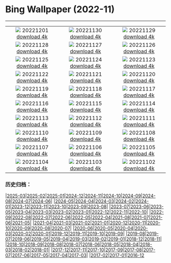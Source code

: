 # Bing Wallpaper (2022-11)
**************
| | | |
|:-:|:-:|:-:|
| ![](https://www.bing.com/th?id=OHR.AntarcticaDay_IT-IT2652307435_1920x1080.jpg) 20221201 [download 4k](https://www.bing.com/th?id=OHR.AntarcticaDay_IT-IT2652307435_UHD.jpg) | ![](https://www.bing.com/th?id=OHR.RovinjCroatia_IT-IT2055846992_1920x1080.jpg) 20221130 [download 4k](https://www.bing.com/th?id=OHR.RovinjCroatia_IT-IT2055846992_UHD.jpg) | ![](https://www.bing.com/th?id=OHR.HeronGiving_IT-IT1873839262_1920x1080.jpg) 20221129 [download 4k](https://www.bing.com/th?id=OHR.HeronGiving_IT-IT1873839262_UHD.jpg) |
| ![](https://www.bing.com/th?id=OHR.RedPlanetDay_IT-IT1471017689_1920x1080.jpg) 20221128 [download 4k](https://www.bing.com/th?id=OHR.RedPlanetDay_IT-IT1471017689_UHD.jpg) | ![](https://www.bing.com/th?id=OHR.Cecropia_IT-IT8145176801_1920x1080.jpg) 20221127 [download 4k](https://www.bing.com/th?id=OHR.Cecropia_IT-IT8145176801_UHD.jpg) | ![](https://www.bing.com/th?id=OHR.OliveTreeDay_IT-IT7589541081_1920x1080.jpg) 20221126 [download 4k](https://www.bing.com/th?id=OHR.OliveTreeDay_IT-IT7589541081_UHD.jpg) |
| ![](https://www.bing.com/th?id=OHR.AschauChiemgau_IT-IT6853143115_1920x1080.jpg) 20221125 [download 4k](https://www.bing.com/th?id=OHR.AschauChiemgau_IT-IT6853143115_UHD.jpg) | ![](https://www.bing.com/th?id=OHR.BorromeanIslands_IT-IT6457370638_1920x1080.jpg) 20221124 [download 4k](https://www.bing.com/th?id=OHR.BorromeanIslands_IT-IT6457370638_UHD.jpg) | ![](https://www.bing.com/th?id=OHR.HelianthusAnnuus_IT-IT6031312590_1920x1080.jpg) 20221123 [download 4k](https://www.bing.com/th?id=OHR.HelianthusAnnuus_IT-IT6031312590_UHD.jpg) |
| ![](https://www.bing.com/th?id=OHR.Waterleidingduinen_IT-IT5819363203_1920x1080.jpg) 20221122 [download 4k](https://www.bing.com/th?id=OHR.Waterleidingduinen_IT-IT5819363203_UHD.jpg) | ![](https://www.bing.com/th?id=OHR.FIFA2022_IT-IT5594380664_1920x1080.jpg) 20221121 [download 4k](https://www.bing.com/th?id=OHR.FIFA2022_IT-IT5594380664_UHD.jpg) | ![](https://www.bing.com/th?id=OHR.LandartPainting_IT-IT5351009585_1920x1080.jpg) 20221120 [download 4k](https://www.bing.com/th?id=OHR.LandartPainting_IT-IT5351009585_UHD.jpg) |
| ![](https://www.bing.com/th?id=OHR.ZNPVR_IT-IT5034248506_1920x1080.jpg) 20221119 [download 4k](https://www.bing.com/th?id=OHR.ZNPVR_IT-IT5034248506_UHD.jpg) | ![](https://www.bing.com/th?id=OHR.IslamicArt_IT-IT4726604829_1920x1080.jpg) 20221118 [download 4k](https://www.bing.com/th?id=OHR.IslamicArt_IT-IT4726604829_UHD.jpg) | ![](https://www.bing.com/th?id=OHR.McKenzieRiverTrail_IT-IT2780928427_1920x1080.jpg) 20221117 [download 4k](https://www.bing.com/th?id=OHR.McKenzieRiverTrail_IT-IT2780928427_UHD.jpg) |
| ![](https://www.bing.com/th?id=OHR.Unesco50_IT-IT2534743501_1920x1080.jpg) 20221116 [download 4k](https://www.bing.com/th?id=OHR.Unesco50_IT-IT2534743501_UHD.jpg) | ![](https://www.bing.com/th?id=OHR.LontraCanadensis_IT-IT2216857384_1920x1080.jpg) 20221115 [download 4k](https://www.bing.com/th?id=OHR.LontraCanadensis_IT-IT2216857384_UHD.jpg) | ![](https://www.bing.com/th?id=OHR.SanGiovanni_IT-IT1906486251_1920x1080.jpg) 20221114 [download 4k](https://www.bing.com/th?id=OHR.SanGiovanni_IT-IT1906486251_UHD.jpg) |
| ![](https://www.bing.com/th?id=OHR.IsarwinkelSylvenstein_IT-IT1521986963_1920x1080.jpg) 20221113 [download 4k](https://www.bing.com/th?id=OHR.IsarwinkelSylvenstein_IT-IT1521986963_UHD.jpg) | ![](https://www.bing.com/th?id=OHR.HainesEagle_IT-IT9514161235_1920x1080.jpg) 20221112 [download 4k](https://www.bing.com/th?id=OHR.HainesEagle_IT-IT9514161235_UHD.jpg) | ![](https://www.bing.com/th?id=OHR.TorrechiaraCastle_IT-IT9240835591_1920x1080.jpg) 20221111 [download 4k](https://www.bing.com/th?id=OHR.TorrechiaraCastle_IT-IT9240835591_UHD.jpg) |
| ![](https://www.bing.com/th?id=OHR.BadLightning_IT-IT8790128945_1920x1080.jpg) 20221110 [download 4k](https://www.bing.com/th?id=OHR.BadLightning_IT-IT8790128945_UHD.jpg) | ![](https://www.bing.com/th?id=OHR.HedgehogNest_IT-IT8372509232_1920x1080.jpg) 20221109 [download 4k](https://www.bing.com/th?id=OHR.HedgehogNest_IT-IT8372509232_UHD.jpg) | ![](https://www.bing.com/th?id=OHR.YiPeng_IT-IT8125779837_1920x1080.jpg) 20221108 [download 4k](https://www.bing.com/th?id=OHR.YiPeng_IT-IT8125779837_UHD.jpg) |
| ![](https://www.bing.com/th?id=OHR.Deities_IT-IT7902341628_1920x1080.jpg) 20221107 [download 4k](https://www.bing.com/th?id=OHR.Deities_IT-IT7902341628_UHD.jpg) | ![](https://www.bing.com/th?id=OHR.MarathonSunday_IT-IT7207610885_1920x1080.jpg) 20221106 [download 4k](https://www.bing.com/th?id=OHR.MarathonSunday_IT-IT7207610885_UHD.jpg) | ![](https://www.bing.com/th?id=OHR.Trossachs_IT-IT5458052217_1920x1080.jpg) 20221105 [download 4k](https://www.bing.com/th?id=OHR.Trossachs_IT-IT5458052217_UHD.jpg) |
| ![](https://www.bing.com/th?id=OHR.ItalyFreccetricolore_IT-IT3229207857_1920x1080.jpg) 20221104 [download 4k](https://www.bing.com/th?id=OHR.ItalyFreccetricolore_IT-IT3229207857_UHD.jpg) | ![](https://www.bing.com/th?id=OHR.AmboseliBioshere_IT-IT0771081871_1920x1080.jpg) 20221103 [download 4k](https://www.bing.com/th?id=OHR.AmboseliBioshere_IT-IT0771081871_UHD.jpg) | ![](https://www.bing.com/th?id=OHR.TeaPlantationsMunnar_IT-IT0534089614_1920x1080.jpg) 20221102 [download 4k](https://www.bing.com/th?id=OHR.TeaPlantationsMunnar_IT-IT0534089614_UHD.jpg) |

### 历史归档：

|[2025-03](/../2025-03/2025-03.md)|[2025-02](/../2025-02/2025-02.md)|[2025-01](/../2025-01/2025-01.md)|[2024-12](/../2024-12/2024-12.md)|[2024-11](/../2024-11/2024-11.md)|[2024-10](/../2024-10/2024-10.md)|[2024-09](/../2024-09/2024-09.md)|[2024-08](/../2024-08/2024-08.md)|[2024-07](/../2024-07/2024-07.md)|[2024-06](/../2024-06/2024-06.md)|
|[2024-05](/../2024-05/2024-05.md)|[2024-04](/../2024-04/2024-04.md)|[2024-03](/../2024-03/2024-03.md)|[2024-02](/../2024-02/2024-02.md)|[2024-01](/../2024-01/2024-01.md)|[2023-12](/../2023-12/2023-12.md)|[2023-11](/../2023-11/2023-11.md)|[2023-10](/../2023-10/2023-10.md)|[2023-09](/../2023-09/2023-09.md)|[2023-08](/../2023-08/2023-08.md)|
|[2023-07](/../2023-07/2023-07.md)|[2023-06](/../2023-06/2023-06.md)|[2023-05](/../2023-05/2023-05.md)|[2023-04](/../2023-04/2023-04.md)|[2023-03](/../2023-03/2023-03.md)|[2023-02](/../2023-02/2023-02.md)|[2023-01](/../2023-01/2023-01.md)|[2022-12](/../2022-12/2022-12.md)|[2022-11](/2022-11.md)|[2022-10](/../2022-10/2022-10.md)|
|[2022-09](/../2022-09/2022-09.md)|[2022-08](/../2022-08/2022-08.md)|[2022-07](/../2022-07/2022-07.md)|[2022-06](/../2022-06/2022-06.md)|[2022-05](/../2022-05/2022-05.md)|[2022-04](/../2022-04/2022-04.md)|[2021-08](/../2021-08/2021-08.md)|[2021-07](/../2021-07/2021-07.md)|[2021-06](/../2021-06/2021-06.md)|[2021-05](/../2021-05/2021-05.md)|
|[2021-04](/../2021-04/2021-04.md)|[2021-03](/../2021-03/2021-03.md)|[2021-02](/../2021-02/2021-02.md)|[2021-01](/../2021-01/2021-01.md)|[2020-12](/../2020-12/2020-12.md)|[2020-11](/../2020-11/2020-11.md)|[2020-10](/../2020-10/2020-10.md)|[2020-09](/../2020-09/2020-09.md)|[2020-08](/../2020-08/2020-08.md)|[2020-07](/../2020-07/2020-07.md)|
|[2020-06](/../2020-06/2020-06.md)|[2020-05](/../2020-05/2020-05.md)|[2020-04](/../2020-04/2020-04.md)|[2020-03](/../2020-03/2020-03.md)|[2020-02](/../2020-02/2020-02.md)|[2020-01](/../2020-01/2020-01.md)|[2019-12](/../2019-12/2019-12.md)|[2019-11](/../2019-11/2019-11.md)|[2019-10](/../2019-10/2019-10.md)|[2019-09](/../2019-09/2019-09.md)|
|[2019-08](/../2019-08/2019-08.md)|[2019-07](/../2019-07/2019-07.md)|[2019-06](/../2019-06/2019-06.md)|[2019-05](/../2019-05/2019-05.md)|[2019-04](/../2019-04/2019-04.md)|[2019-03](/../2019-03/2019-03.md)|[2019-02](/../2019-02/2019-02.md)|[2019-01](/../2019-01/2019-01.md)|[2018-12](/../2018-12/2018-12.md)|[2018-11](/../2018-11/2018-11.md)|
|[2018-10](/../2018-10/2018-10.md)|[2018-09](/../2018-09/2018-09.md)|[2018-08](/../2018-08/2018-08.md)|[2018-07](/../2018-07/2018-07.md)|[2018-06](/../2018-06/2018-06.md)|[2018-05](/../2018-05/2018-05.md)|[2018-04](/../2018-04/2018-04.md)|[2018-03](/../2018-03/2018-03.md)|[2018-02](/../2018-02/2018-02.md)|[2018-01](/../2018-01/2018-01.md)|
|[2017-12](/../2017-12/2017-12.md)|[2017-11](/../2017-11/2017-11.md)|[2017-10](/../2017-10/2017-10.md)|[2017-09](/../2017-09/2017-09.md)|[2017-08](/../2017-08/2017-08.md)|[2017-07](/../2017-07/2017-07.md)|[2017-06](/../2017-06/2017-06.md)|[2017-05](/../2017-05/2017-05.md)|[2017-04](/../2017-04/2017-04.md)|[2017-03](/../2017-03/2017-03.md)|
|[2017-02](/../2017-02/2017-02.md)|[2017-01](/../2017-01/2017-01.md)|[2016-12](/../2016-12/2016-12.md)
